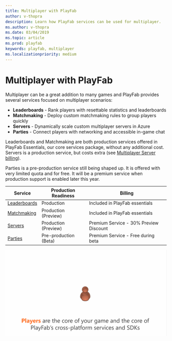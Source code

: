 ```yaml
---
title: Multiplayer with PlayFab
author: v-thopra
description: Learn how PlayFab services can be used for multiplayer.
ms.author: v-thopra
ms.date: 03/04/2019
ms.topic: article
ms.prod: playfab
keywords: playfab, multiplayer
ms.localizationpriority: medium
---
```


# Multiplayer with PlayFab

Multiplayer can be a great addition to many games and PlayFab provides several services focused on multiplayer scenarios:

- **Leaderboards** - Rank players with resettable statistics and leaderboards
- **Matchmaking** - Deploy custom matchmaking rules to group players quickly
- **Servers** - Dynamically scale custom multiplayer servers in Azure
- **Parties** - Connect players with networking and accessible in-game chat

Leaderboards and Matchmaking are both production services offered in PlayFab Essentials, our core services package, without any additional cost. Servers is a production service, but costs extra (see [Multiplayer Server billing](./servers/billing-for-thunderhead.md)).

Parties is a pre-production service still being shaped up. It is offered with very limited quota and for free. It will be a premium service when production support is enabled later this year.

|Service|Production Readiness|Billing|
|--|--|--|
|[Leaderboards](../social/tournaments-leaderboards/using-resettable-statistics-and-leaderboards.md)|Production|Included in PlayFab essentials| 
|[Matchmaking](./matchmaking/index.md)|Production (Preview)|Included in PlayFab essentials| 
|[Servers](./servers/index.md)|Production (Preview)|Premium Service - 30% Preview Discount|
|[Parties](./networking/index.md)|Pre-production (Beta)|Premium Service - Free during beta|

![Multiplayer Animation](./servers/media/tutorials/Multiplayer-Animation.gif)
